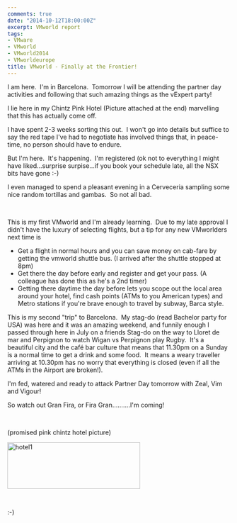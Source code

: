```yaml
---
comments: true
date: "2014-10-12T18:00:00Z"
excerpt: VMworld report
tags:
- VMware
- VMworld
- VMworld2014
- VMworldeurope
title: VMworld - Finally at the Frontier!
---
```

I am here.  I'm in Barcelona.  Tomorrow I will be attending the partner day activities and following that such amazing things as the vExpert party!

I lie here in my Chintz Pink Hotel (Picture attached at the end) marvelling that this has actually come off.

I have spent 2-3 weeks sorting this out.  I won't go into details but suffice to say the red tape I've had to negotiate has involved things that, in peace-time, no person should have to endure.

But I'm here.  It's happening.  I'm registered (ok not to everything I might have liked...surprise surpise...if you book your schedule late, all the NSX bits have gone :-)

I even managed to spend a pleasant evening in a Cerveceria sampling some nice random tortillas and gambas.  So not all bad.

&nbsp;

This is my first VMworld and I'm already learning.  Due to my late approval I didn't have the luxury of selecting flights, but a tip for any new VMworlders next time is
<ul>
	<li>Get a flight in normal hours and you can save money on cab-fare by getting the vmworld shuttle bus. (I arrived after the shuttle stopped at 8pm)</li>
	<li>Get there the day before early and register and get your pass. (A colleague has done this as he's a 2nd timer)</li>
	<li>Getting there daytime the day before lets you scope out the local area around your hotel, find cash points (ATMs to you American types) and Metro stations if you're brave enough to travel by subway, Barca style.</li>
</ul>
This is my second "trip" to Barcelona.  My stag-do (read Bachelor party for USA) was here and it was an amazing weekend, and funnily enough I passed through here in July on a friends Stag-do on the way to Lloret de mar and Perpignon to watch Wigan vs Perpignon play Rugby.  It's a beautiful city and the café bar culture that means that 11.30pm on a Sunday is a normal time to get a drink and some food.  It means a weary traveller arriving at 10.30pm has no worry that everything is closed (even if all the ATMs in the Airport are broken!).

I'm fed, watered and ready to attack Partner Day tomorrow with Zeal, Vim and Vigour!

So watch out Gran Fira, or Fira Gran..........I'm coming!

&nbsp;

(promised pink chintz hotel picture)

<a href="https://chrisneale.files.wordpress.com/2014/10/hotel1.jpg"><img class="alignnone size-medium wp-image-204" src="https://chrisneale.files.wordpress.com/2014/10/hotel1.jpg?w=300" alt="hotel1" width="300" height="105" /></a>

&nbsp;

:-)
